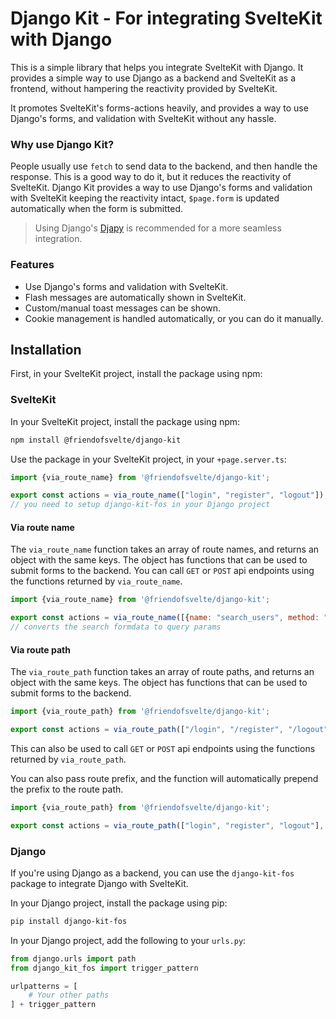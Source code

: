 # Django Kit - For integrating SvelteKit with Django

This is a simple library that helps you integrate SvelteKit with Django. It provides a simple way to
use Django as a backend and SvelteKit as a frontend, without hampering the reactivity provided by
SvelteKit.

It promotes SvelteKit's forms-actions heavily, and provides a way to use Django's forms, and validation with SvelteKit
without any hassle.

### Why use Django Kit?

People usually use `fetch` to send data to the backend, and then handle the response. This is a good way to do it, but
it reduces the reactivity of SvelteKit. Django Kit provides a way to use Django's forms and validation with SvelteKit
keeping the reactivity intact, `$page.form` is updated automatically when the form is submitted.

> Using Django's [Djapy](https://djapy.io/) is recommended for a more seamless integration.

### Features

- Use Django's forms and validation with SvelteKit.
- Flash messages are automatically shown in SvelteKit.
- Custom/manual toast messages can be shown.
- Cookie management is handled automatically, or you can do it manually.

## Installation

First, in your SvelteKit project, install the package using npm:

### SvelteKit

In your SvelteKit project, install the package using npm:

```bash
npm install @friendofsvelte/django-kit
```

Use the package in your SvelteKit project, in your `+page.server.ts`:

```javascript
import {via_route_name} from '@friendofsvelte/django-kit';

export const actions = via_route_name(["login", "register", "logout"]);
// you need to setup django-kit-fos in your Django project
```

#### Via route name

The `via_route_name` function takes an array of route names, and returns an object with the same keys. The object has
functions that can be used to submit forms to the backend.
You can call `GET` or `POST` api endpoints using the functions returned by `via_route_name`.

```javascript
import {via_route_name} from '@friendofsvelte/django-kit';

export const actions = via_route_name([{name: "search_users", method: "GET"}]);
// converts the search formdata to query params
```

#### Via route path

The `via_route_path` function takes an array of route paths, and returns an object with the same keys. The object has
functions that can be used to submit forms to the backend.

```javascript
import {via_route_path} from '@friendofsvelte/django-kit';

export const actions = via_route_path(["/login", "/register", "/logout"]);
```

This can also be used to call `GET` or `POST` api endpoints using the functions returned by `via_route_path`.

You can also pass route prefix, and the function will automatically prepend the prefix to the route path.

```javascript
import {via_route_path} from '@friendofsvelte/django-kit';

export const actions = via_route_path(["login", "register", "logout"], "/api");
```

### Django

If you're using Django as a backend, you can use the `django-kit-fos` package to integrate Django with SvelteKit.

In your Django project, install the package using pip:

```bash
pip install django-kit-fos
```

In your Django project, add the following to your `urls.py`:

```python
from django.urls import path
from django_kit_fos import trigger_pattern

urlpatterns = [
    # Your other paths
] + trigger_pattern
```